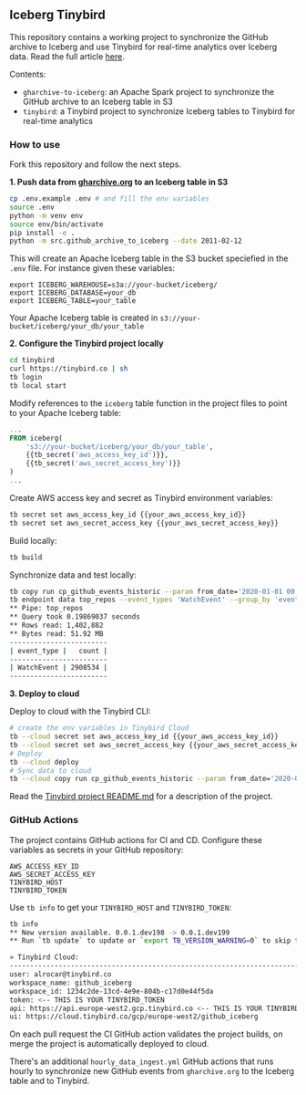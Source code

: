 ## Iceberg Tinybird

This repository contains a working project to synchronize the GitHub archive to Iceberg and use Tinybird for real-time analytics over Iceberg data. Read the full article [here](https://tinybird.co/blog-posts/real-time-analytics-on-apache-iceberg-with-tinybird).

Contents:
- `gharchive-to-iceberg`: an Apache Spark project to synchronize the GitHub archive to an Iceberg table in S3
- `tinybird`: a Tinybird project to synchronize Iceberg tables to Tinybird for real-time analytics

### How to use

Fork this repository and follow the next steps.

**1. Push data from [gharchive.org](https://www.gharchive.org/) to an Iceberg table in S3**

```sh
cp .env.example .env # and fill the env variables
source .env
python -m venv env
source env/bin/activate
pip install -e .
python -m src.github_archive_to_iceberg --date 2011-02-12
```

This will create an Apache Iceberg table in the S3 bucket speciefied in the `.env` file. For instance given these variables:

```
export ICEBERG_WAREHOUSE=s3a://your-bucket/iceberg/
export ICEBERG_DATABASE=your_db
export ICEBERG_TABLE=your_table
```

Your Apache Iceberg table is created in `s3://your-bucket/iceberg/your_db/your_table`

**2. Configure the Tinybird project locally**

```sh
cd tinybird
curl https://tinybird.co | sh
tb login
tb local start
```

Modify references to the `iceberg` table function in the project files to point to your Apache Iceberg table:

```sql
... 
FROM iceberg(
    's3://your-bucket/iceberg/your_db/your_table',
    {{tb_secret('aws_access_key_id')}},
    {{tb_secret('aws_secret_access_key')}}
)
...
```

Create AWS access key and secret as Tinybird environment variables:

```sh
tb secret set aws_access_key_id {{your_aws_access_key_id}}
tb secret set aws_secret_access_key {{your_aws_secret_access_key}}
```

Build locally:

```sh
tb build
```

Synchronize data and test locally:

```sh
tb copy run cp_github_events_historic --param from_date='2020-01-01 00:00:00' to_date='2025-05-15 00:00:00' --wait
tb endpoint data top_repos --event_types 'WatchEvent' --group_by 'event_type'
** Pipe: top_repos
** Query took 0.19869037 seconds
** Rows read: 1,402,882
** Bytes read: 51.92 MB
------------------------
| event_type |   count |
------------------------
| WatchEvent | 2908534 |
------------------------
```


**3. Deploy to cloud**

Deploy to cloud with the Tinybird CLI:

```sh
# create the env variables in Tinybird Cloud
tb --cloud secret set aws_access_key_id {{your_aws_access_key_id}}
tb --cloud secret set aws_secret_access_key {{your_aws_secret_access_key}}
# Deploy
tb --cloud deploy
# Sync data to cloud
tb --cloud copy run cp_github_events_historic --param from_date='2020-01-01 00:00:00' to_date='2025-05-15 00:00:00' --wait
```

Read the [Tinybird project README.md](tinybird/README.md) for a description of the project.

### GitHub Actions

The project contains GitHub actions for CI and CD. Configure these variables as secrets in your GitHub repository:

```
AWS_ACCESS_KEY_ID
AWS_SECRET_ACCESS_KEY
TINYBIRD_HOST
TINYBIRD_TOKEN
```

Use `tb info` to get your `TINYBIRD_HOST` and `TINYBIRD_TOKEN`:

```sh
tb info
** New version available. 0.0.1.dev198 -> 0.0.1.dev199
** Run `tb update` to update or `export TB_VERSION_WARNING=0` to skip the check.

» Tinybird Cloud:
----------------------------------------------------------------------------------------------------------------------------------------
user: alrocar@tinybird.co
workspace_name: github_iceberg
workspace_id: 1234c2de-13cd-4e9e-804b-c17d0e44f5da
token: <-- THIS IS YOUR TINYBIRD_TOKEN
api: https://api.europe-west2.gcp.tinybird.co <-- THIS IS YOUR TINYBIRD_HOST
ui: https://cloud.tinybird.co/gcp/europe-west2/github_iceberg
```

On each pull request the CI GitHub action validates the project builds, on merge the project is automatically deployed to cloud.

There's an additional `hourly_data_ingest.yml` GitHub actions that runs hourly to synchronize new GitHub events from `gharchive.org` to the Iceberg table and to Tinybird.
